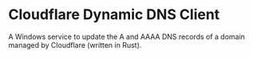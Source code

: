 # Cloudflare Dynamic DNS Client

A Windows service to update the A and AAAA DNS records of a domain managed by Cloudflare (written in Rust).